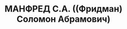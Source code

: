 ---
title: МАНФРЕД С.А. ((Фридман) Соломон Абрамович)
description: "Род. в 1896, Курляндская губ., г. Фрауэнбург, еврей, обр.: низшее, член\
  \ ВКП(б) (бывший член Бунда). Проживал: Москва, ул. Серафимовича, д. 2 (Дом правительства),\
  \ кв. 15. Руководитель группы ширпотреба в КСК при СНК СССР. \n  Арестован 15.06.1937.\
  \ Обв. в участии в антисоветской террористической вредительской организации правых.\
  \ Приговор: ВК ВС СССР, 27.11.1937 – ВМН. Расстрелян 27.11.1937, г.Москва. \n  Реабилитирован\
  \ ВК ВС СССР 08.03.1956"
---